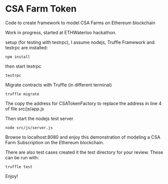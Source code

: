 # CSA Farm Token
Code to create framework to model CSA Farms on Ethereum blockchain


Work in progress, started at ETHWaterloo hackathon.

setup (for testing with testrpc), I assume nodejs, Truffle Framework and testrpc are installed:

```
npm install
```
then start testrpc
```
testrpc
```
Migrate contracts with Truffle (in different terminal)
```
truffle migrate
```
The copy the address for CSATokenFactory to replace the address in line 4 of file src/js/app.js

Then start the nodejs test server
```
node src/js/server.js
```

Browse to localhost:8080 and enjoy this demonstration of modeling a CSA Farm Subscription on the Ethereum blockchain.  

There are also test cases created it the test directory for your review. These can be run with:
```
truffle test
````

Enjoy!


